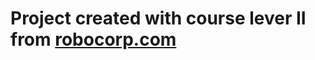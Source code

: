 # Project created with course lever II from [robocorp.com](https://robocorp.com/docs/courses/build-a-robot)

